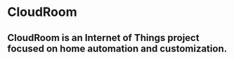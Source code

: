 # CloudRoom

## CloudRoom is an Internet of Things project focused on home automation and customization.
